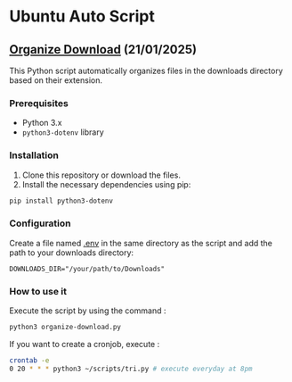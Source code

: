 # Ubuntu Auto Script

## [Organize Download](./organize-download.py) (21/01/2025)

This Python script automatically organizes files in the downloads directory based on their extension.

### Prerequisites

- Python 3.x
- `python3-dotenv` library

### Installation

1. Clone this repository or download the files.
2. Install the necessary dependencies using pip:
```sh
pip install python3-dotenv
```

### Configuration

Create a file named [.env](http://_vscodecontentref_/0) in the same directory as the script and add the path to your downloads directory:

```dotenv
DOWNLOADS_DIR="/your/path/to/Downloads"
```

### How to use it

Execute the script by using the command :
```sh
python3 organize-download.py 
```

If you want to create a cronjob, execute :
```bash
crontab -e
0 20 * * * python3 ~/scripts/tri.py # execute everyday at 8pm
```